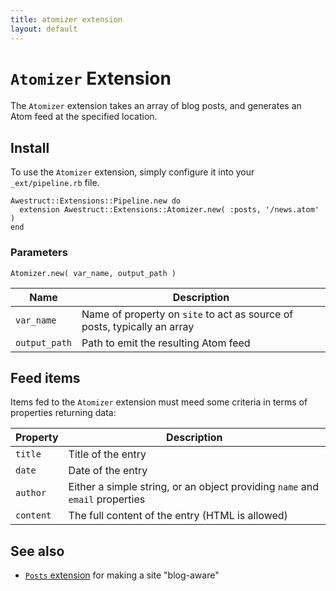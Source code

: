 ```yaml
---
title: atomizer extension
layout: default
---
```


# `Atomizer` Extension

The `Atomizer` extension takes an array of blog posts, and
generates an Atom feed at the specified location.

## Install

To use the `Atomizer` extension, simply configure it into your `_ext/pipeline.rb`
file.
    
    Awestruct::Extensions::Pipeline.new do
      extension Awestruct::Extensions::Atomizer.new( :posts, '/news.atom' )
    end

### Parameters

    Atomizer.new( var_name, output_path )

Name | Description |
-----|-------------|
`var_name` | Name of property on `site` to act as source of posts, typically an array |
`output_path` | Path to emit the resulting Atom feed |

## Feed items

Items fed to the `Atomizer` extension must meed some criteria
in terms of properties returning data:

Property | Description |
---------|-------------|
`title`  | Title of the entry |
`date`  | Date of the entry |
`author` | Either a simple string, or an object providing `name` and `email` properties |
`content` | The full content of the entry (HTML is allowed) |

## See also
* [`Posts` extension](/extensions/posts/) for making a site "blog-aware"
